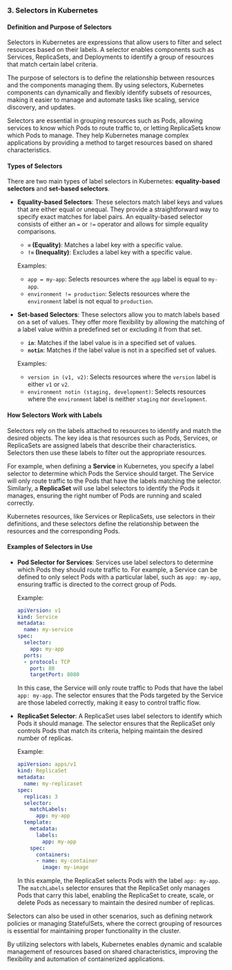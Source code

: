 ### 3. Selectors in Kubernetes

#### Definition and Purpose of Selectors
Selectors in Kubernetes are expressions that allow users to filter and select resources based on their labels. A selector enables components such as Services, ReplicaSets, and Deployments to identify a group of resources that match certain label criteria. 

The purpose of selectors is to define the relationship between resources and the components managing them. By using selectors, Kubernetes components can dynamically and flexibly identify subsets of resources, making it easier to manage and automate tasks like scaling, service discovery, and updates.

Selectors are essential in grouping resources such as Pods, allowing services to know which Pods to route traffic to, or letting ReplicaSets know which Pods to manage. They help Kubernetes manage complex applications by providing a method to target resources based on shared characteristics.

#### Types of Selectors
There are two main types of label selectors in Kubernetes: **equality-based selectors** and **set-based selectors**.

- **Equality-based Selectors**: 
  These selectors match label keys and values that are either equal or unequal. They provide a straightforward way to specify exact matches for label pairs. An equality-based selector consists of either an `=` or `!=` operator and allows for simple equality comparisons.

  - **`=` (Equality)**: Matches a label key with a specific value.
  - **`!=` (Inequality)**: Excludes a label key with a specific value.

  Examples:
  - `app = my-app`: Selects resources where the `app` label is equal to `my-app`.
  - `environment != production`: Selects resources where the `environment` label is not equal to `production`.

- **Set-based Selectors**: 
  These selectors allow you to match labels based on a set of values. They offer more flexibility by allowing the matching of a label value within a predefined set or excluding it from that set.

  - **`in`**: Matches if the label value is in a specified set of values.
  - **`notin`**: Matches if the label value is not in a specified set of values.

  Examples:
  - `version in (v1, v2)`: Selects resources where the `version` label is either `v1` or `v2`.
  - `environment notin (staging, development)`: Selects resources where the `environment` label is neither `staging` nor `development`.

#### How Selectors Work with Labels
Selectors rely on the labels attached to resources to identify and match the desired objects. The key idea is that resources such as Pods, Services, or ReplicaSets are assigned labels that describe their characteristics. Selectors then use these labels to filter out the appropriate resources.

For example, when defining a **Service** in Kubernetes, you specify a label selector to determine which Pods the Service should target. The Service will only route traffic to the Pods that have the labels matching the selector. Similarly, a **ReplicaSet** will use label selectors to identify the Pods it manages, ensuring the right number of Pods are running and scaled correctly.

Kubernetes resources, like Services or ReplicaSets, use selectors in their definitions, and these selectors define the relationship between the resources and the corresponding Pods.

#### Examples of Selectors in Use

- **Pod Selector for Services**: 
  Services use label selectors to determine which Pods they should route traffic to. For example, a Service can be defined to only select Pods with a particular label, such as `app: my-app`, ensuring traffic is directed to the correct group of Pods.

  Example:
  ```yaml
  apiVersion: v1
  kind: Service
  metadata:
    name: my-service
  spec:
    selector:
      app: my-app
    ports:
    - protocol: TCP
      port: 80
      targetPort: 8080
  ```

  In this case, the Service will only route traffic to Pods that have the label `app: my-app`. The selector ensures that the Pods targeted by the Service are those labeled correctly, making it easy to control traffic flow.

- **ReplicaSet Selector**: 
  A ReplicaSet uses label selectors to identify which Pods it should manage. The selector ensures that the ReplicaSet only controls Pods that match its criteria, helping maintain the desired number of replicas.

  Example:
  ```yaml
  apiVersion: apps/v1
  kind: ReplicaSet
  metadata:
    name: my-replicaset
  spec:
    replicas: 3
    selector:
      matchLabels:
        app: my-app
    template:
      metadata:
        labels:
          app: my-app
      spec:
        containers:
        - name: my-container
          image: my-image
  ```

  In this example, the ReplicaSet selects Pods with the label `app: my-app`. The `matchLabels` selector ensures that the ReplicaSet only manages Pods that carry this label, enabling the ReplicaSet to create, scale, or delete Pods as necessary to maintain the desired number of replicas.

Selectors can also be used in other scenarios, such as defining network policies or managing StatefulSets, where the correct grouping of resources is essential for maintaining proper functionality in the cluster.

By utilizing selectors with labels, Kubernetes enables dynamic and scalable management of resources based on shared characteristics, improving the flexibility and automation of containerized applications.
